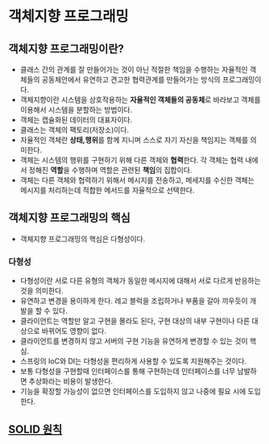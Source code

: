 # 객체지향 프로그래밍

## 객체지향 프로그래밍이란?
- 클래스 간의 관계를 잘 만들어가는 것이 아닌 적절한 책임을 수행하는 자율적인 객체들의 공동체안에서 유연하고 견고한 협력관계를 만들어가는 방식의 프로그래밍이다.
- 객체지향이란 시스템을 상호작용하는 **자율적인 객체들의 공동체**로 바라보고 객체를 이용해서 시스템을 분할하는 방법이다.
- 객체는 캡슐화된 데이터의 대표자이다.
- 클래스는 객체의 팩토리(저장소)이다. 
- 자율적인 객체란 **상태,행위**를 함께 지니며 스스로 자기 자신을 책임지는 객체를 의미한다.
- 객체는 시스템의 행위를 구현하기 위해 다른 객체와 **협력**한다. 각 객체는 협력 내에서 정해진 **역할**을 수행하며 역할은 관련된 **책임**의 집합이다.
- 객체는 다른 객체와 협력하기 위해서 메시지를 전송하고, 메세지를 수신한 객체는 메시지를 처리하는데 적합한 메서드를 자율적으로 선택한다.

## 객체지향 프로그래밍의 핵심
- 객체지향 프로그래밍의 핵심은 다형성이다.

### 다형성
- 다형성이란 서로 다른 유형의 객체가 동일한 메시지에 대해서 서로 다르게 반응하는 것을 의미한다.
- 유연하고 변경을 용이하게 한다. 레고 블럭을 조립하거나 부품을 갈아 끼우듯이 개발을 할 수 있다.
- 클라이언트는 역할만 알고 구현을 몰라도 된다, 구현 대상의 내부 구현이나 다른 대상으로 바뀌어도 영향이 없다.
- 클라이언트를 변경하지 않고 서버의 구현 기능을 유연하게 변경할 수 있는 것이 핵심.
- 스프링의 IoC와 DI는 다형성을 편리하게 사용할 수 있도록 지원해주는 것이다.
- 보통 다형성을 구현할때 인터페이스를 통해 구현하는데 인터페이스를 너무 남발하면 추상화라는 비용이 발생한다.
- 기능을 확장할 가능성이 없으면 인터페이스를 도입하지 않고 나중에 필요 시에 도입한다.

## [SOLID 원칙](https://github.com/leeyohan93/TIL/blob/master/java/%EC%A2%8B%EC%9D%80%EA%B0%9D%EC%B2%B4%EC%A7%80%ED%96%A5%EC%9D%985%EA%B0%80%EC%A7%80%EC%9B%90%EC%B9%99.md)

